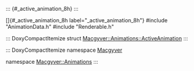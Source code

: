 ::: {#_active_animation_8h}
:::

[]{#_active_animation_8h label="_active_animation_8h"} #include
\"AnimationData.h\" #include \"Renderable.h\"

::: DoxyCompactItemize
struct
[Macgyver::Animations::ActiveAnimation](#struct_macgyver_1_1_animations_1_1_active_animation)
:::

::: DoxyCompactItemize
namespace [Macgyver](#namespace_macgyver)

namespace [Macgyver::Animations](#namespace_macgyver_1_1_animations)
:::
